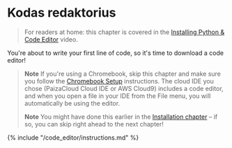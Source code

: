 # Kodas redaktorius

> For readers at home: this chapter is covered in the [Installing Python & Code Editor](https://www.youtube.com/watch?v=pVTaqzKZCdA&t=4m43s) video.

You're about to write your first line of code, so it's time to download a code editor!

> **Note** If you're using a Chromebook, skip this chapter and make sure you follow the [Chromebook Setup](../chromebook_setup/README.md) instructions. The cloud IDE you chose (PaizaCloud Cloud IDE or AWS Cloud9) includes a code editor, and when you open a file in your IDE from the File menu, you will automatically be using the editor.
> 
> **Note** You might have done this earlier in the [Installation chapter](../installation/README.md) – if so, you can skip right ahead to the next chapter!

{% include "/code_editor/instructions.md" %}